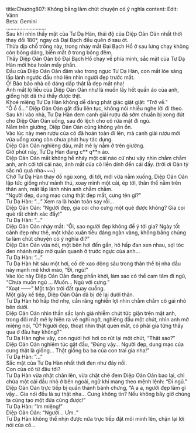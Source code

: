 title:Chương807: Không bằng làm chút chuyện có ý nghĩa
content:
Edit: Vânn<br>Beta: Gemini<br>………………………<br>Sau khi nhìn thấy mặt của Tư Dạ Hàn, thái độ của Diệp Oản Oản nhất thời thay đổi 180°, ngay cả Đại Bạch đều quên ở sau ót.<br>Thừa dịp chỗ trống này, trong nháy mắt Đại Bạch Hổ ở sau lưng chạy không còn bóng dáng, biến mất ở trong bóng đêm.<br>Thấy Diệp Oản Oản bỏ Đại Bạch Hổ chạy về phía mình, sắc mặt của Tư Dạ Hàn mới hòa hoãn mấy phần.<br>Đầu của Diệp Oản Oản đâm vào trong ngực Tư Dạ Hàn, con mắt lóe sáng lấp lánh ngước đầu nhỏ lên nhìn người đẹp trước mắt.<br>Ô! Bảo bảo nhà cô dáng dấp thật là đẹp mắt nha!<br>Ánh mắt lộ liễu của Diệp Oản Oản như là muốn lấy hết quần áo của anh, giống hệt dã thú thấy được thịt.<br>Khoé miệng Tư Dạ Hàn không dễ dàng phát giác giật giật: “Trở về.”<br>“Ồ ồ ồ…” Diệp Oản Oản gật đầu liên tục, không nói nhiều nghe lời đi theo.<br>Sau khi vào nhà, Tư Dạ Hàn đem canh giải rượu đã sớm chuẩn bị xong đút cho Diệp Oản Oản uống, sau đó lệch cho cô rửa mặt đi ngủ.<br>Nằm trên giường, Diệp Oản Oản cũng không yên ổn.<br>Vào lúc này men rượu của cô đã hoàn toàn đi lên, mà canh giải rượu mới vừa uống xong còn chưa phát huy tác dụng.<br>Diệp Oản Oản nghiêng đầu, mắt mê ly nằm ở trên giường.<br>Giờ phút này, Tư Dạ Hàn đang c** q**n áo.<br>Diệp Oản Oản mắt không hề nháy một cái nào cứ như vậy nhìn chằm chằm anh, anh cởi tới cái nào, ánh mắt của cô liền dính đến cái đấy. (trời ơi Oản tỷ sắc nữ quá nha~~~)<br>Chờ Tư Dạ Hàn thay đồ ngủ xong, đi tới, mới vừa nằm xuống, Diệp Oản Oản lập tức giống như mãnh thú, xoay mình một cái, ép tới, thân thể nằm trên thân anh, mắt lấp lánh nhìn anh chằm chằm.<br>“Người đẹp, dung mạo cưng thật đẹp mắt, cưng tên gì?”<br>Tư Dạ Hàn: “…” Xem ra là hoàn toàn say rồi…<br>Diệp Oản Oản: “Người đẹp, gia coi cho cưng một quẻ được không? Gia coi quẻ rất chính xác đấy!”<br>Tư Dạ Hàn: “…”<br>Diệp Oản Oản nháy mắt: “Ôi, sao người đẹp không để ý tới gia? Ngày tốt cảnh đẹp như thế, một khắc xuân tiêu đáng ngàn vàng, không bằng chúng ta làm chút chuyện có ý nghĩa đi?”<br>Diệp Oản Oản vừa nói, một bên hơi đến gần, hô hấp đan xen nhau, sợi tóc đen nhánh mập mờ quấn quanh ở trước ngực của anh…<br>Tư Dạ Hàn: “…”<br>Tư Dạ Hàn hít sâu một hơi, cố đè xao động sâu trong thân thể bị nha đầu này mạnh mẽ khơi mào, “Đi, ngủ!”<br>Vào lúc này Diệp Oản Oản đang phấn khởi, làm sao có thể cam tâm đi ngủ, “Chưa muốn ngủ … Muốn… Ngủ với cưng.”<br>“Xoạt ——” Một trận trời đất quay cuồng.<br>Một giây kế tiếp, Diệp Oản Oản đã bị đè lại dưới thân.<br>Tư Dạ Hàn hô hấp thở nhẹ, cắn răng nghiến lợi nhìn chằm chằm cô gái nhỏ bên dưới.<br>Diệp Oản Oản nhìn thần sắc lạnh giá nhiễm chút tức giận trên mặt anh,  trong đôi mắt mê ly hiện ra vẻ nghi ngờ, nghiêng đầu một chút, nhìn anh mở miệng nói, “Ô? Người đẹp, thoạt nhìn thật quen mắt, có phải gia từng thấy qua ở đâu hay không?”<br>Tư Dạ Hàn nghe vậy, con ngươi hơi hơi co rút lại một chút, “Thật sao?”<br>Diệp Oản Oản nghiêm túc gật đầu, “Đúng vậy… Người đẹp, dung mạo của cưng thật là giống… Thật giống ba ba của con trai gia nha!”<br>Tư Dạ Hàn: “…”<br>Sắc mặt của Tư Dạ Hàn nhất thời đen như đáy nồi.<br>Con của cô từ đâu tới?<br>Tư Dạ Hàn vừa nhặt chăn lên, vừa chặt chẽ đem Diệp Oản Oản bao lại, chỉ chừa một cái đầu nhỏ ở bên ngoài, ngữ khí mang theo mệnh lệnh: “Đi ngủ.”<br>Diệp Oản Oản trực tiếp bị quấn thành bánh chưng, “A a a, người đẹp làm gì vậy… Gia nói đều là sự thật nha… Cưng không tin? Nếu không bây giờ chúng ta cùng tạo một đứa cũng được!”<br>Tư Dạ Hàn: “Im miệng!”<br>Diệp Oản Oản: “Người… Ưm..”<br>Tư Dạ Hàn không thể nhịn được nữa trực tiếp đặt môi mình lên, chặn lại lời nói của cô…